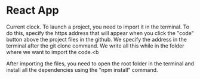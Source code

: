 #  React App
Current clock.
To launch a project, you need to import it in the terminal. To do this, specify the https address that will appear when you click the "code" button above the project files in the github. We specify the address in the terminal after the git clone command. We write all this while in the folder where we want to import the code.<b

After importing the files, you need to open the root folder in the terminal and install all the dependencies using the "npm install" command.
